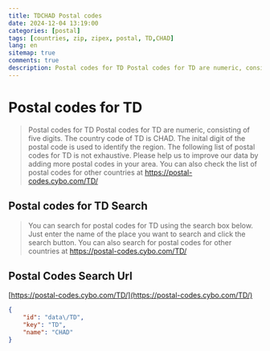 ```yaml
---
title: TDCHAD Postal codes 
date: 2024-12-04 13:19:00
categories: [postal]
tags: [countries, zip, zipex, postal, TD,CHAD]
lang: en
sitemap: true
comments: true
description: Postal codes for TD Postal codes for TD are numeric, consisting of five digits. The country code of TD is CHAD. The inital digit of the postal code is used to identify the region. The following list of postal codes for TD is not exhaustive. Please help us to improve our data by adding more postal codes in your area. You can also check the list of postal codes for other countries at https://postal-codes.cybo.com/TD/
---
```


# Postal codes for TD
> Postal codes for TD Postal codes for TD are numeric, consisting of five digits. The country code of TD is CHAD. The inital digit of the postal code is used to identify the region. The following list of postal codes for TD is not exhaustive. Please help us to improve our data by adding more postal codes in your area. You can also check the list of postal codes for other countries at https://postal-codes.cybo.com/TD/

## Postal codes for TD Search 
> You can search for postal codes for TD using the search box below. Just enter the name of the place you want to search and click the search button. You can also search for postal codes for other countries at https://postal-codes.cybo.com/TD/

## Postal Codes Search Url

[https://postal-codes.cybo.com/TD/](https://postal-codes.cybo.com/TD/)
```json
{
    "id": "data\/TD",
    "key": "TD",
    "name": "CHAD"
}
```
